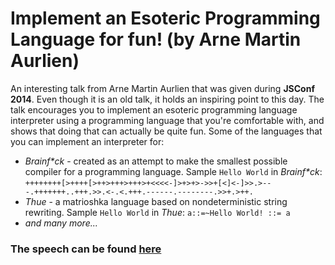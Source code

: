 # Implement an Esoteric Programming Language for fun! (by Arne Martin Aurlien)

An interesting talk from Arne Martin Aurlien that was given during **JSConf 2014**. Even though it is an old talk, it holds an inspiring point to this day. The talk encourages you to implement an esoteric programming language interpreter using a programming language that you're comfortable with, and shows that doing that can actually be quite fun. Some of the languages that you can implement an interpreter for:
- _Brainf*ck_ - created as an attempt to make the smallest possible compiler for a programming language. Sample `Hello World` in _Brainf*ck_: `++++++++[>++++[>++>+++>+++>+<<<<-]>+>+>->>+[<]<-]>>.>---.+++++++..+++.>>.<-.<.+++.------.--------.>>+.>++.`
- _Thue_ - a matrioshka language based on nondeterministic string rewriting. Sample `Hello World` in _Thue_: `a::=~Hello World! ::= a`
- _and many more..._

### The speech can be found [here](https://2014.jsconf.eu/speakers/arne-martin-aurlien-implement-an-esoteric-programming-language-for-fun-and-well-fun.html)
